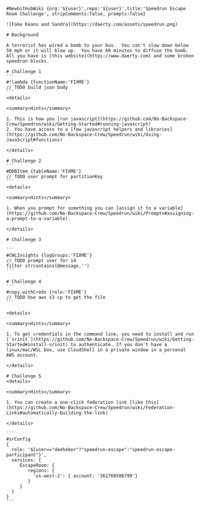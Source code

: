 
````
#NewGitHubWiki {org:'${user}',repo:'${user}',title:'Speedrun Escape Room Challenge', stripComments:false, prompts:false}

![Fake Keanu and Sandra](https://daerty.com/assets/speedrun.png)

# Background

A terrorist has wired a bomb to your bus.  You can't slow down below 50 mph or it will blow up.  You have 60 minutes to diffuse the bomb.  All you have is [this website](https://www.daerty.com) and some broken speedrun blocks.

# Challenge 1
```
#!lambda {functionName:'FIXME'}
// TODO build json body
```
<details>

<summary>Hints</summary>

1. This is how you [run javascript](https://github.com/No-Backspace-Crew/Speedrun/wiki/Getting-Started#running-javascript)
2. You have access to a [few javascript helpers and libraries](https://github.com/No-Backspace-Crew/Speedrun/wiki/Using-JavaScript#functions)

</details>

# Challenge 2
```
#DDBItem {tableName:'FIXME'}
// TODO user prompt for partitionKey
```
<details>

<summary>Hints</summary>

1. When you prompt for something you can [assign it to a variable](https://github.com/No-Backspace-Crew/Speedrun/wiki/Prompts#assigning-a-prompt-to-a-variable).

</details>

# Challenge 3

```
#CWLInsights {logGroups:'FIXME'}
// TODO prompt user for id
filter strcontains(@message,'')
```

# Challenge 4
```
#copy.withCreds {role:'FIXME'}
// TODO Use aws s3 cp to get the file
```

<details>

<summary>Hints</summary>

1. To get credentials in the command line, you need to install and run [`srinit`](https://github.com/No-Backspace-Crew/Speedrun/wiki/Getting-Started#install-srinit) to authenticate. If you don't have a linux/mac/WSL box, use CloudShell in a private window in a personal AWS account.

</details>

# Challenge 5
<details>

<summary>Hints</summary>

1. You can create a one-click federation link [like this](https://github.com/No-Backspace-Crew/Speedrun/wiki/Federation-Links#automatically-building-the-link)

</details>

```
#srConfig
{
  role: '${user=="deeheber"?"speedrun-escape":"speedrun-escape-participant"}',
  services: {
     EscapeRoom: {
        regions: {
          'us-west-2': { account: '361769586799'}
        }
     }
  }
}
```
````
